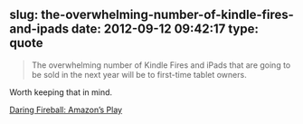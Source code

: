 slug: the-overwhelming-number-of-kindle-fires-and-ipads
date: 2012-09-12 09:42:17
type: quote
---

> The overwhelming number of Kindle Fires and iPads that are going to be sold in the next year will be to first-time tablet owners.

Worth keeping that in mind.

 [Daring Fireball: Amazon’s Play](http://daringfireball.net/2012/09/amazons_play)
